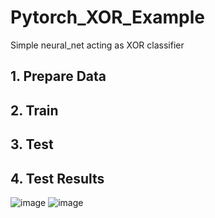 # Pytorch_XOR_Example
Simple neural_net acting as XOR classifier

## 1. Prepare Data

## 2. Train

## 3. Test

## 4. Test Results
![image](https://user-images.githubusercontent.com/77431192/140401320-50c345d5-54b0-486e-bd24-764f96d89d22.png)
![image](https://user-images.githubusercontent.com/77431192/140401298-20e1d65a-8bd6-419c-af39-641e4e54af79.png)

